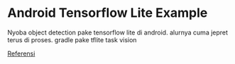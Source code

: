 # Android Tensorflow Lite Example

Nyoba object detection pake tensorflow lite di android. alurnya cuma jepret terus di proses.
gradle pake tflite task vision 

[Referensi](https://www.tensorflow.org/lite/inference_with_metadata/task_library/object_detector)
